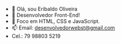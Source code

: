 - 👋 Olá, sou Eribaldo Oliveira
- 🌱 Desenvolvedor Front-End!
- 👀 Foco em HTML, CSS e JavaScript.
- 📫 Email: desenvolvedorwebst@gmail.com
- Cel.: 79 98803 5219

<!---
EribaldoOliveira/EribaldoOliveira is a ✨ special ✨ repository because its `README.md` (this file) appears on your GitHub profile.
You can click the Preview link to take a look at your changes.
--->
